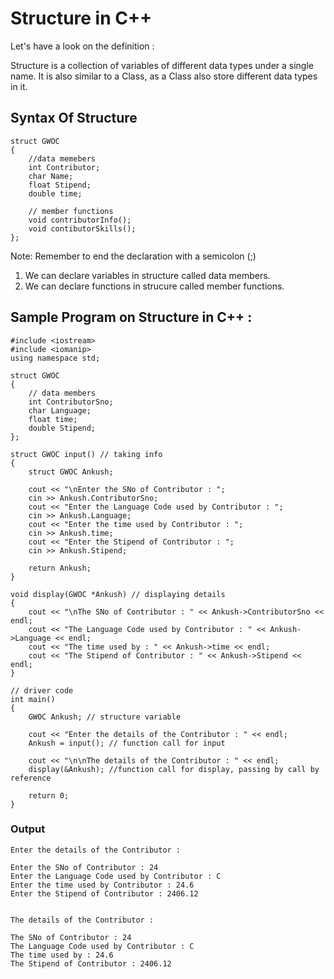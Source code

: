 # Structure in C++

<p> Let's have a look on the definition : </p>
<p> Structure is a collection of variables of different data types under a single name. 
It is also similar to a Class, as a Class also store different data types in it.
</p>

## Syntax Of Structure

```
struct GWOC
{
    //data memebers
    int Contributor;
    char Name;
    float Stipend;
    double time;

    // member functions
    void contributorInfo();
    void contibutorSkills();
};
```

Note: Remember to end the declaration with a semicolon (;)

1. We can declare variables in structure called data members.
2. We can declare functions in strucure called member functions.

## Sample Program on Structure in C++ :

```
#include <iostream>
#include <iomanip>
using namespace std;

struct GWOC
{
    // data members
    int ContributorSno;
    char Language;
    float time;
    double Stipend;
};

struct GWOC input() // taking info
{
    struct GWOC Ankush;

    cout << "\nEnter the SNo of Contributor : ";
    cin >> Ankush.ContributorSno;
    cout << "Enter the Language Code used by Contributor : ";
    cin >> Ankush.Language;
    cout << "Enter the time used by Contributor : ";
    cin >> Ankush.time;
    cout << "Enter the Stipend of Contributor : ";
    cin >> Ankush.Stipend;

    return Ankush;
}

void display(GWOC *Ankush) // displaying details
{
    cout << "\nThe SNo of Contributor : " << Ankush->ContributorSno << endl;
    cout << "The Language Code used by Contributor : " << Ankush->Language << endl;
    cout << "The time used by : " << Ankush->time << endl;
    cout << "The Stipend of Contributor : " << Ankush->Stipend << endl;
}

// driver code
int main()
{
    GWOC Ankush; // structure variable

    cout << "Enter the details of the Contributor : " << endl;
    Ankush = input(); // function call for input

    cout << "\n\nThe details of the Contributor : " << endl;
    display(&Ankush); //function call for display, passing by call by reference

    return 0;
}
```

### Output

```
Enter the details of the Contributor :

Enter the SNo of Contributor : 24
Enter the Language Code used by Contributor : C
Enter the time used by Contributor : 24.6
Enter the Stipend of Contributor : 2406.12


The details of the Contributor :

The SNo of Contributor : 24
The Language Code used by Contributor : C
The time used by : 24.6
The Stipend of Contributor : 2406.12
```
